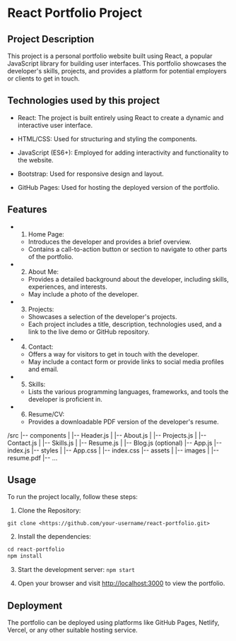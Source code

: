 # React Portfolio Project

## Project Description
This project is a personal portfolio website built using React, a popular JavaScript library for building user interfaces. This portfolio showcases the developer's skills, projects, and provides a platform for potential employers or clients to get in touch.

## Technologies used by this project
- React: The project is built entirely using React to create a dynamic and interactive user interface.

- HTML/CSS: Used for structuring and styling the components.

- JavaScript (ES6+): Employed for adding interactivity and functionality to the website.

- Bootstrap: Used for responsive design and layout.

- GitHub Pages: Used for hosting the deployed version of the portfolio.
  
## Features

- 1. Home Page:
  - Introduces the developer and provides a brief overview.
  - Contains a call-to-action button or section to navigate to other parts of the portfolio.

- 2. About Me:
  - Provides a detailed background about the developer, including skills, experiences, and interests.
  - May include a photo of the developer.

- 3. Projects:
  - Showcases a selection of the developer's projects.
  - Each project includes a title, description, technologies used, and a link to the live demo or GitHub repository.

- 4. Contact:
  - Offers a way for visitors to get in touch with the developer.
  - May include a contact form or provide links to social media profiles and email.

- 5. Skills:
  - Lists the various programming languages, frameworks, and tools the developer is proficient in.

- 6. Resume/CV:
  - Provides a downloadable PDF version of the developer's resume.

/src
|-- components
|   |-- Header.js
|   |-- About.js
|   |-- Projects.js
|   |-- Contact.js
|   |-- Skills.js
|   |-- Resume.js
|   |-- Blog.js (optional)
|-- App.js
|-- index.js
|-- styles
|   |-- App.css
|   |-- index.css
|-- assets
|   |-- images
|   |-- resume.pdf
|-- ...

## Usage

To run the project locally, follow these steps:

1. Clone the Repository:

`git clone <https://github.com/your-username/react-portfolio.git>`

2. Install the dependencies:

```javascript
cd react-portfolio
npm install
```

3. Start the development server:
`npm start`

4. Open your browser and visit <http://localhost:3000> to view the portfolio.

## Deployment

The portfolio can be deployed using platforms like GitHub Pages, Netlify, Vercel, or any other suitable hosting service.
